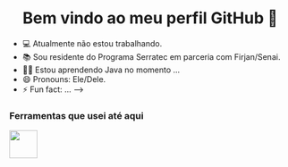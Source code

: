 <h1 align="center"> Bem vindo ao meu perfil GitHub 👋 </h1>

- 💻 Atualmente não estou trabalhando.
- 📚 Sou residente do Programa Serratec em parceria com Firjan/Senai.
- 👩‍💻 Estou aprendendo Java no momento ...
- 😄 Pronouns: Ele/Dele.
- ⚡ Fun fact: ...
-->

### Ferramentas que usei até aqui
<img src= "[https://www.eadplus.com.br/wp-content//uploads/2015/08/wjava.jpg](https://static.cloud-boxloja.com/lojas/wyfyg/produtos/6ddcc295-ee36-4a7f-be1a-ebeb192bacd5.jpg)" width="50px">
